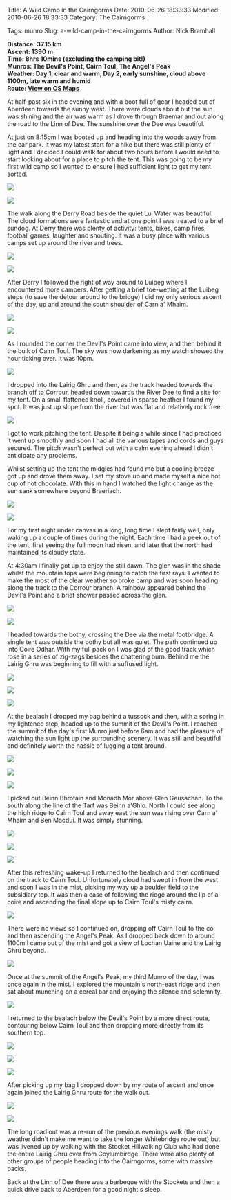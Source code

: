Title: A Wild Camp in the Cairngorms
Date: 2010-06-26 18:33:33
Modified: 2010-06-26 18:33:33
Category: The Cairngorms

Tags: munro
Slug: a-wild-camp-in-the-cairngorms
Author: Nick Bramhall

**Distance: 37.15 km  
Ascent: 1390 m  
Time: 8hrs 10mins (excluding the camping bit!)  
Munros: The Devil's Point, Cairn Toul, The Angel's Peak  
Weather: Day 1, clear and warm, Day 2, early sunshine, cloud above 1100m, late warm and humid  
Route: [View on OS Maps](https://www.invertedworld.co.uk/hillwalking/hillwalk/333)**



At half-past six in the evening and with a boot full of gear I headed out of Aberdeen towards the sunny west. There were clouds about but the sun was shining and the air was warm as I drove through Braemar and out along the road to the Linn of Dee. The sunshine over the Dee was beautiful.

<!--more-->

At just on 8:15pm I was booted up and heading into the woods away from the car park. It was my latest start for a hike but there was still plenty of light and I decided I could walk for about two hours before I would need to start looking about for a place to pitch the tent. This was going to be my first wild camp so I wanted to ensure I had sufficient light to get my tent sorted.



[![](http://farm5.static.flickr.com/4093/4737867119_f3bf0b00cf_b.jpg)](http://www.flickr.com/photos/53725815@N00/4737867119)



[![](http://farm5.static.flickr.com/4138/4738504272_59628af7b3_b.jpg)](http://www.flickr.com/photos/53725815@N00/4738504272)



The walk along the Derry Road beside the quiet Lui Water was beautiful. The cloud formations were fantastic and at one point I was treated to a brief sundog. At Derry there was plenty of activity: tents, bikes, camp fires, football games, laughter and shouting. It was a busy place with various camps set up around the river and trees.



[![](http://farm5.static.flickr.com/4115/4738508056_8655ac69f0_b.jpg)](http://www.flickr.com/photos/53725815@N00/4738508056)



[![](http://farm5.static.flickr.com/4076/4737872101_82d21fbed7_b.jpg)](http://www.flickr.com/photos/53725815@N00/4737872101)



After Derry I followed the right of way around to Luibeg where I encountered more campers. After getting a brief toe-wetting at the Luibeg steps (to save the detour around to the bridge) I did my only serious ascent of the day, up and around the south shoulder of Carn a' Mhaim. 



[![](http://farm5.static.flickr.com/4074/4738511100_f97c3d804f_b.jpg)](http://www.flickr.com/photos/53725815@N00/4738511100)



[![](http://farm5.static.flickr.com/4097/4737879035_d2e6647cc6_b.jpg)](http://www.flickr.com/photos/53725815@N00/4737879035)



As I rounded the corner the Devil's Point came into view, and then behind it the bulk of Cairn Toul. The sky was now darkening as my watch showed the hour ticking over. It was 10pm. 



[![](http://farm5.static.flickr.com/4116/4738519202_8377de69d1_b.jpg)](http://www.flickr.com/photos/53725815@N00/4738519202)



I dropped into the Lairig Ghru and then, as the track headed towards the branch off to Corrour, headed down towards the River Dee to find a site for my tent. On a small flattened knoll, covered in sparse heather I found my spot. It was just up slope from the river but was flat and relatively rock free.



[![](http://farm5.static.flickr.com/4141/4738524240_02eae61c60_b.jpg)](http://www.flickr.com/photos/53725815@N00/4738524240)



I got to work pitching the tent. Despite it being a while since I had practiced it went up smoothly and soon I had all the various tapes and cords and guys secured. The pitch wasn't perfect but with a calm evening ahead I didn't anticipate any problems.



Whilst setting up the tent the midgies had found me but a cooling breeze got up and drove them away. I set my stove up and made myself a nice hot cup of hot chocolate. With this in hand I watched the light change as the sun sank somewhere beyond Braeriach.



[![](http://farm5.static.flickr.com/4117/4736419720_75eeaf967c_b.jpg)](http://www.flickr.com/photos/53725815@N00/4736419720)



[![](http://farm5.static.flickr.com/4143/4735241577_a11e9b325f_b.jpg)](http://www.flickr.com/photos/53725815@N00/4735241577)



For my first night under canvas in a long, long time I slept fairly well, only waking up a couple of times during the night. Each time I had a peek out of the tent, first seeing the full moon had risen, and later that the north had maintained its cloudy state.



At 4:30am I finally got up to enjoy the still dawn. The glen was in the shade whilst the mountain tops were beginning to catch the first rays. I wanted to make the most of the clear weather so broke camp and was soon heading along the track to the Corrour branch. A rainbow appeared behind the Devil's Point and a brief shower passed across the glen.



[![](http://farm5.static.flickr.com/4099/4738606326_18bf72e00d_b.jpg)](http://www.flickr.com/photos/53725815@N00/4738606326)



[![](http://farm5.static.flickr.com/4142/4737991007_7215aa3f68_b.jpg)](http://www.flickr.com/photos/53725815@N00/4737991007)



I headed towards the bothy, crossing the Dee via the metal footbridge. A single tent was outside the bothy but all was quiet. The path continued up into Coire Odhar. With my full pack on I was glad of the good track which rose in a series of zig-zags besides the chattering burn. Behind me the Lairig Ghru was beginning to fill with a suffused light.



[![](http://farm5.static.flickr.com/4080/4738638202_aee1d1ddd2_b.jpg)](http://www.flickr.com/photos/53725815@N00/4738638202)



[![](http://farm5.static.flickr.com/4120/4738648490_746b687e1d_b.jpg)](http://www.flickr.com/photos/53725815@N00/4738648490)



[![](http://farm5.static.flickr.com/4080/4738024711_4da77af64a_b.jpg)](http://www.flickr.com/photos/53725815@N00/4738024711)



At the bealach I dropped my bag behind a tussock and then, with a spring in my lightened step, headed up to the summit of the Devil's Point. I reached the summit of the day's first Munro just before 6am and had the pleasure of watching the sun light up the surrounding scenery. It was still and beautiful and definitely worth the hassle of lugging a tent around.



[![](http://farm5.static.flickr.com/4140/4738030961_3d24025320_b.jpg)](http://www.flickr.com/photos/53725815@N00/4738030961)



[![](http://farm5.static.flickr.com/4139/4738676908_06528cf8dd_b.jpg)](http://www.flickr.com/photos/53725815@N00/4738676908)



[![](http://farm5.static.flickr.com/4136/4738045569_b80e71a5dd_b.jpg)](http://www.flickr.com/photos/53725815@N00/4738045569)



I picked out Beinn Bhrotain and Monadh Mor above Glen Geusachan. To the south along the line of the Tarf was Beinn a'Ghlo. North I could see along the high ridge to Cairn Toul and away east the sun was rising over Carn a' Mhaim and Ben Macdui. It was simply stunning.



[![](http://farm5.static.flickr.com/4100/4738062681_ac793c8383_b.jpg)](http://www.flickr.com/photos/53725815@N00/4738062681)



[![](http://farm5.static.flickr.com/4074/4738057703_357a06fc57_b.jpg)](http://www.flickr.com/photos/53725815@N00/4738057703)



[![](http://farm5.static.flickr.com/4102/4738073129_8d63e21d36_b.jpg)](http://www.flickr.com/photos/53725815@N00/4738073129)



After this refreshing wake-up I returned to the bealach and then continued on the track to Cairn Toul. Unfortunately cloud had swept in from the west and soon I was in the mist, picking my way up a boulder field to the subsidiary top. It was then a case of following the ridge around the lip of a coire and ascending the final slope up to Cairn Toul's misty cairn.



[![](http://farm5.static.flickr.com/4094/4738721946_544c8d0940_b.jpg)](http://www.flickr.com/photos/53725815@N00/4738721946)



There were no views so I continued on, dropping off Cairn Toul to the col and then ascending the Angel's Peak. As I dropped back down to around 1100m I came out of the mist and got a view of Lochan Uaine and the Lairig Ghru beyond.



[![](http://farm5.static.flickr.com/4098/4738732860_53826b47cf_b.jpg)](http://www.flickr.com/photos/53725815@N00/4738732860)



Once at the summit of the Angel's Peak, my third Munro of the day, I was once again in the mist. I explored the mountain's north-east ridge and then sat about munching on a cereal bar and enjoying the silence and solemnity.



[![](http://farm5.static.flickr.com/4114/4738103793_848cb1dfa7_b.jpg)](http://www.flickr.com/photos/53725815@N00/4738103793)



I returned to the bealach below the Devil's Point by a more direct route, contouring below Cairn Toul and then dropping more directly from its southern top.



[![](http://farm5.static.flickr.com/4075/4738742722_9d42c98a1b_b.jpg)](http://www.flickr.com/photos/53725815@N00/4738742722)



[![](http://farm5.static.flickr.com/4098/4738115967_c7a63f31c5_b.jpg)](http://www.flickr.com/photos/53725815@N00/4738115967)



[![](http://farm5.static.flickr.com/4095/4738745056_9ff6087b15_b.jpg)](http://www.flickr.com/photos/53725815@N00/4738745056)



After picking up my bag I dropped down by my route of ascent and once again joined the Lairig Ghru route for the walk out.



[![](http://farm5.static.flickr.com/4097/4738754622_a5c97c7d40_b.jpg)](http://www.flickr.com/photos/53725815@N00/4738754622)



[![](http://farm5.static.flickr.com/4097/4738760812_e52da67304_b.jpg)](http://www.flickr.com/photos/53725815@N00/4738760812) 



The long road out was a re-run of the previous evenings walk (the misty weather didn't make me want to take the longer Whitebridge route out) but was livened up by walking with the Stocket Hillwalking Club who had done the entire Lairig Ghru over from Coylumbirdge. There were also plenty of other groups of people heading into the Cairngorms, some with massive packs.



Back at the Linn of Dee there was a barbeque with the Stockets and then a quick drive back to Aberdeen for a good night's sleep.
